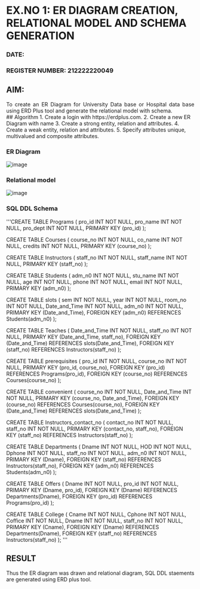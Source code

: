 # EX.NO 1: ER DIAGRAM CREATION, RELATIONAL MODEL AND SCHEMA GENERATION  
### DATE: 
### REGISTER NUMBER: 212222220049
## AIM:
<div align="justify">
   To create an ER Diagram for University Data base or Hospital data base using ERD Plus tool and generate the relational model with schema. 
</div>
## Algorithm
1. Create a login with https://erdplus.com.
2. Create a new ER Diagram with name
3. Create a strong entity, relation and attributes.
4. Create a weak entity, relation and attributes.
5. Specify attributes unique, multivalued and composite attributes.

### ER Diagram 
![image](https://github.com/UmaRani-Github/DBMS_NEW_EVEN23-24/assets/144427076/3d55670f-6398-418e-af51-6b654c007b93)


### Relational model
![image](https://github.com/UmaRani-Github/DBMS_NEW_EVEN23-24/assets/144427076/96d8d7cb-01e2-4129-b640-03f3085eca53)

### SQL DDL Schema 
'''CREATE TABLE Programs
(
  pro_id INT NOT NULL,
  pro_name INT NOT NULL,
  pro_dept INT NOT NULL,
  PRIMARY KEY (pro_id)
);

CREATE TABLE Courses
(
  course_no INT NOT NULL,
  co_name INT NOT NULL,
  credits INT NOT NULL,
  PRIMARY KEY (course_no)
);

CREATE TABLE Instructors
(
  staff_no INT NOT NULL,
  staff_name INT NOT NULL,
  PRIMARY KEY (staff_no)
);

CREATE TABLE Students
(
  adm_n0 INT NOT NULL,
  stu_name INT NOT NULL,
  age INT NOT NULL,
  phone INT NOT NULL,
  email INT NOT NULL,
  PRIMARY KEY (adm_n0)
);

CREATE TABLE slots
(
  sem INT NOT NULL,
  year INT NOT NULL,
  room_no INT NOT NULL,
  Date_and_Time INT NOT NULL,
  adm_n0 INT NOT NULL,
  PRIMARY KEY (Date_and_Time),
  FOREIGN KEY (adm_n0) REFERENCES Students(adm_n0)
);

CREATE TABLE Teaches
(
  Date_and_Time INT NOT NULL,
  staff_no INT NOT NULL,
  PRIMARY KEY (Date_and_Time, staff_no),
  FOREIGN KEY (Date_and_Time) REFERENCES slots(Date_and_Time),
  FOREIGN KEY (staff_no) REFERENCES Instructors(staff_no)
);

CREATE TABLE prerequisites
(
  pro_id INT NOT NULL,
  course_no INT NOT NULL,
  PRIMARY KEY (pro_id, course_no),
  FOREIGN KEY (pro_id) REFERENCES Programs(pro_id),
  FOREIGN KEY (course_no) REFERENCES Courses(course_no)
);

CREATE TABLE convenient
(
  course_no INT NOT NULL,
  Date_and_Time INT NOT NULL,
  PRIMARY KEY (course_no, Date_and_Time),
  FOREIGN KEY (course_no) REFERENCES Courses(course_no),
  FOREIGN KEY (Date_and_Time) REFERENCES slots(Date_and_Time)
);

CREATE TABLE Instructors_contact_no
(
  contact_no INT NOT NULL,
  staff_no INT NOT NULL,
  PRIMARY KEY (contact_no, staff_no),
  FOREIGN KEY (staff_no) REFERENCES Instructors(staff_no)
);

CREATE TABLE Departments
(
  Dname INT NOT NULL,
  HOD INT NOT NULL,
  Dphone INT NOT NULL,
  staff_no INT NOT NULL,
  adm_n0 INT NOT NULL,
  PRIMARY KEY (Dname),
  FOREIGN KEY (staff_no) REFERENCES Instructors(staff_no),
  FOREIGN KEY (adm_n0) REFERENCES Students(adm_n0)
);

CREATE TABLE Offers
(
  Dname INT NOT NULL,
  pro_id INT NOT NULL,
  PRIMARY KEY (Dname, pro_id),
  FOREIGN KEY (Dname) REFERENCES Departments(Dname),
  FOREIGN KEY (pro_id) REFERENCES Programs(pro_id)
);

CREATE TABLE College
(
  Cname INT NOT NULL,
  Cphone INT NOT NULL,
  Coffice INT NOT NULL,
  Dname INT NOT NULL,
  staff_no INT NOT NULL,
  PRIMARY KEY (Cname),
  FOREIGN KEY (Dname) REFERENCES Departments(Dname),
  FOREIGN KEY (staff_no) REFERENCES Instructors(staff_no)
); '''
## RESULT 
<div align="justify">
Thus the ER diagram was drawn and relational diagram, SQL DDL staements are generated using ERD plus tool.
</div>
